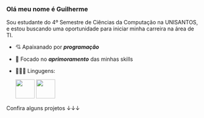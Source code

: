 ### Olá meu nome é Guilherme
Sou estudante do 4º Semestre de Ciências da Computação na UNISANTOS, e estou buscando uma oportunidade para iniciar minha carreira na área de TI.
- 💘 Apaixanado por ***programação***
- 🎯 Focado no ***aprimoramento*** das minhas skills
- 👨🏻‍💻 Lingugens:
  
  <div style="display: inline">
    <img width='50' height='50' src="https://cdn.jsdelivr.net/gh/devicons/devicon@latest/icons/python/python-original-wordmark.svg" />
    <img width='50' height='50' src="https://cdn.jsdelivr.net/gh/devicons/devicon@latest/icons/c/c-original.svg" />
  </div>



Confira alguns projetos ↓↓↓

          
